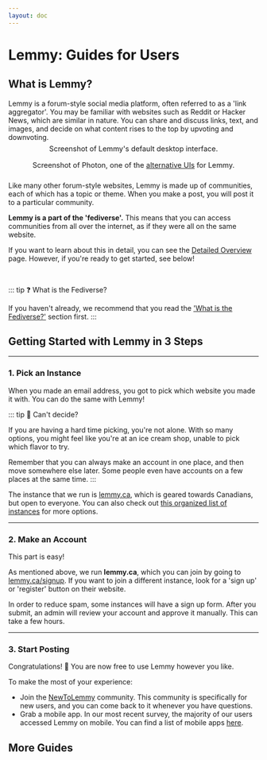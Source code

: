 ```yaml
---
layout: doc
---
```


# Lemmy: Guides for Users

## What is Lemmy?

Lemmy is a forum-style social media platform, often referred to as a 'link aggregator'. You may be familiar with websites such as Reddit or Hacker News, which are similar in nature. You can share and discuss links, text, and images, and decide on what content rises to the top by upvoting and downvoting.

<!-- <ImageGallery
  title="You can switch between a variety of themes and interfaces"
  :folders="[
    '/gallery/lemmy-screenshots/desktop',
  ]"
/> -->

<!-- <ImageGallery
      title="You can switch between a variety of themes and interfaces"
      :images="[
        '/gallery/lemmy-screenshots/desktop/desktop-D1_default.png',
        '/gallery/lemmy-screenshots/desktop/desktop-D2_photon.png',
        '/gallery/lemmy-screenshots/desktop/desktop-D3_tesseract.png',
        '/gallery/lemmy-screenshots/desktop/desktop-D5_old.png',
        '/gallery/lemmy-screenshots/desktop/desktop-L1_default.png',
        '/gallery/lemmy-screenshots/desktop/desktop-L2_photon.png',
        '/gallery/lemmy-screenshots/desktop/desktop-L3_tesseract.png',
        '/gallery/lemmy-screenshots/desktop/desktop-L5_old.png',
      ]"
    /> -->

<ThemedImage 
    lightImageUrl="/gallery/lemmy-screenshots/desktop/desktop-L1_default.png"
    darkImageUrl="/gallery/lemmy-screenshots/desktop/desktop-D1_default.png"
/>

<div class="caption">
  Screenshot of Lemmy's default desktop interface.
</div>

<ThemedImage 
    lightImageUrl="/gallery/lemmy-screenshots/desktop/desktop-L2_photon.png"
    darkImageUrl="/gallery/lemmy-screenshots/desktop/desktop-D2_photon.png"
/>

<div class="caption">
  Screenshot of Photon, one of the <a href="/en/guide/lemmy/for-users/alternative-uis">alternative UIs</a> for Lemmy.
</div>



Like many other forum-style websites, Lemmy is made up of communities, each of which has a topic or theme. When you make a post, you will post it to a particular community.

**Lemmy is a part of the 'fediverse'.** This means that you can access communities from all over the internet, as if they were all on the same website.

If you want to learn about this in detail, you can see the [Detailed Overview](./for-users/detailed-overview.md) page. However, if you're ready to get started, see below!

<br>

::: tip ❓ What is the Fediverse?

If you haven't already, we recommend that you read the ['What is the Fediverse?'](../get-started.md) section first.
:::

## Getting Started with Lemmy in 3 Steps

---

### 1. Pick an Instance

When you made an email address, you got to pick which website you made it with. You can do the same with Lemmy!

::: tip 🍦 Can't decide?

If you are having a hard time picking, you're not alone. With so many options, you might feel like you're at an ice cream shop, unable to pick which flavor to try.

Remember that you can always make an account in one place, and then move somewhere else later. Some people even have accounts on a few places at the same time.
:::

The instance that we run is [lemmy.ca](https://lemmy.ca), which is geared towards Canadians, but open to everyone. You can also check out [this organized list of instances](https://pangora.social/join/) for more options.

---

### 2. Make an Account

This part is easy!

As mentioned above, we run **lemmy.ca**, which you can join by going to [lemmy.ca/signup](https://lemmy.ca/signup). If you want to join a different instance, look for a 'sign up' or 'register' button on their website.

In order to reduce spam, some instances will have a sign up form. After you submit, an admin will review your account and approve it manually. This can take a few hours.

---

### 3. Start Posting

Congratulations! 🎉 You are now free to use Lemmy however you like.

To make the most of your experience:

- Join the [NewToLemmy](https://lemmy.ca/c/NewToLemmy) community. This community is specifically for new users, and you can come back to it whenever you have questions.
- Grab a mobile app. In our most recent survey, the majority of our users accessed Lemmy on mobile. You can find a list of mobile apps [here](../../guide/lemmy/for-users/mobile-apps).


## More Guides

<HorizontalContainer>
<HorizontalCard
  title="Finding Communities"
  excerpt="Some tips and links that can help you find communities that you might like."
  image="/img/guide/lemmy/detailed-overview/lemmy-detailed_overview-fediverse.png"
  url="/en/guide/lemmy/for-users/how-to-find-communities"
  :hideCategory="true"
  :hideAuthor="true"
/>
<HorizontalCard
  title="Mobile Apps"
  excerpt="Around 85% of our users access Lemmy on mobile. See this page for info on mobile apps."
  image="/gallery/lemmy-screenshots/mobile/mobile-card.png"
  url="/en/guide/lemmy/for-users/mobile-apps"
  :hideCategory="true"
  :hideAuthor="true"
/>
<HorizontalCard
  title="Alternative UIs"
  excerpt="Don't like how Lemmy looks? There are a variety of different themes and interfaces that you can switch to."
  image="/gallery/lemmy-screenshots/desktop/desktop-D2_photon.png"
  url="/en/guide/lemmy/for-users/alternative-uis"
  :hideCategory="true"
  :hideAuthor="true"
/>
<HorizontalCard
  title="Tools or Libraries for automation of Lemmy"
  excerpt="A list of tools or libraries that can be used to automate tasks on Lemmy, such as moderation or maintenance."
  url="/en/guide/lemmy/automation"
  :hideCategory="true"
  :hideAuthor="true"
/>
</HorizontalContainer>


<style scoped>
.caption {
  text-align: center;
  font-size: 0.9rem;
  color: var(--vp-c-text-2);
  margin: -0.5rem 0 1.5rem 0;
}
</style>

